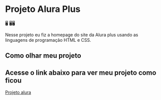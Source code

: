 <h1>Projeto Alura Plus</h1>🖥️
🖥️🖥️
<p>Nesse projeto eu fiz a homepage do site da Alura plus usando as linguagens de programação HTML e CSS.</p>
<section class=" principal container ">
  <h1>Como olhar meu projeto</h1>
  <h2>Acesse o link abaixo para ver meu projeto como ficou</h2>
  <a href="ttps://gabriel2586.github.io/prjeto-alura/" 
target="_blank">Projeto alura</a>
    

  
